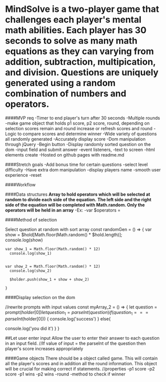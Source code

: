 **MindSolve is a two-player game that challenges each player's mental math abilities. Each player has 30 seconds to solve as many math equations as they can varying from addition, subtraction, multipication, and division. Questions are uniquely generated using a random combination of numbers and operators.**
==========================================================================
####MVP req
-Timer to end player's turn after 30 seconds
-Multiple rounds -make game object that holds p1 score, p2 score, round, depending on selection scores remain and round increase or refresh scores and round
-Logic to compare scores and determine winner
-Wide variety of questions all randomly generated
-Accurately display score
-Dom manipulation through jQuery
  -Begin button
  -Display randomly sorted question on the dom
  -input field and submit answer
  -event listeners,
  -text to screen
  -html elements create
-Hosted on github pages with readme.md

####Stretch goals
-Add bonus time for certain questions
-select level difficulty
-Have extra dom manipulation
-display players name
-smooth user experience
-reset


####Workflow

####Data structures
**Array to hold operators which will be selected at random to divide each side of the equation.**
    **The left side and the right side of the equation will be completed with Math.random. Only the operators will be held in an array**
    -Ex:
    -var $operators =


####Method of selection

Select question at random with sort array
  const randomGen = () => {
    var show = $hold[Math.floor(Math.random() * $hold.length)];
      console.log(show)

    var show_1 = Math.floor(Math.random() * 12)
      console.log(show_1)


    var show_2 = Math.floor(Math.random() * 12)
      console.log(show_2)

      $holder.push(show_1 + show + show_2)

    }

####Display selection on the dom

//rewrite prompts with input values
const myArray_2 = () => {
  let question = prompt($holder[0])
  let question_1 = parseInt(question)
    if(question_1 === parseInt($holder[0])) {
      console.log('success')
    } else{

console.log('you did it')
    }
}


##Let user enter input
  Allow the user to enter their answer to each question in an input field.
  //If value of input = the parseInt of the question then player's score increases appropriately

  ####Game objects
  There should be a object called game. This will contain all the player's scores and in addition all the round information. This object will be crucial for making correct if statements.
  //properties
    -p1 score
    -p2 score
    -p1 wins
    -p2 wins
    -round
    -method to check if winner
